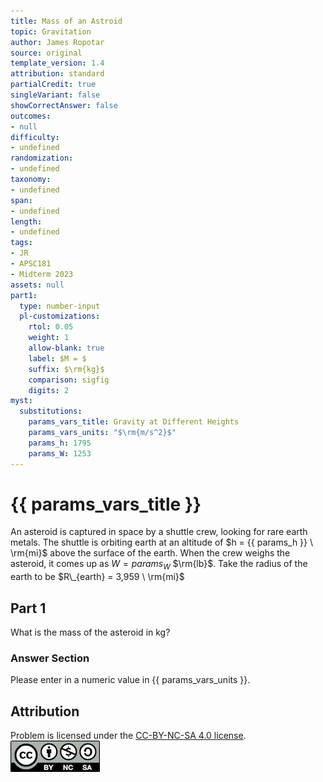 ```yaml
---
title: Mass of an Astroid
topic: Gravitation
author: James Ropotar
source: original
template_version: 1.4
attribution: standard
partialCredit: true
singleVariant: false
showCorrectAnswer: false
outcomes:
- null
difficulty:
- undefined
randomization:
- undefined
taxonomy:
- undefined
span:
- undefined
length:
- undefined
tags:
- JR
- APSC181
- Midterm 2023
assets: null
part1:
  type: number-input
  pl-customizations:
    rtol: 0.05
    weight: 1
    allow-blank: true
    label: $M = $
    suffix: $\rm{kg}$
    comparison: sigfig
    digits: 2
myst:
  substitutions:
    params_vars_title: Gravity at Different Heights
    params_vars_units: "$\rm{m/s^2}$"
    params_h: 1795
    params_W: 1253
---
```

# {{ params_vars_title }}
An asteroid is captured in space by a shuttle crew, looking for rare earth metals. The shuttle is orbiting earth at an altitude of $h = {{ params_h }} \ \rm{mi}$ above the surface of the earth. When the crew weighs the asteroid, it comes up as $W = {{ params_W }}$ $\rm{lb}$.
Take the radius of the earth to be $R\_{earth} = 3,959 \ \rm{mi}$

## Part 1

What is the mass of the asteroid in kg?

### Answer Section

Please enter in a numeric value in {{ params_vars_units }}.

## Attribution

Problem is licensed under the [CC-BY-NC-SA 4.0 license](https://creativecommons.org/licenses/by-nc-sa/4.0/).<br> ![The Creative Commons 4.0 license requiring attribution-BY, non-commercial-NC, and share-alike-SA license.](https://raw.githubusercontent.com/firasm/bits/master/by-nc-sa.png)